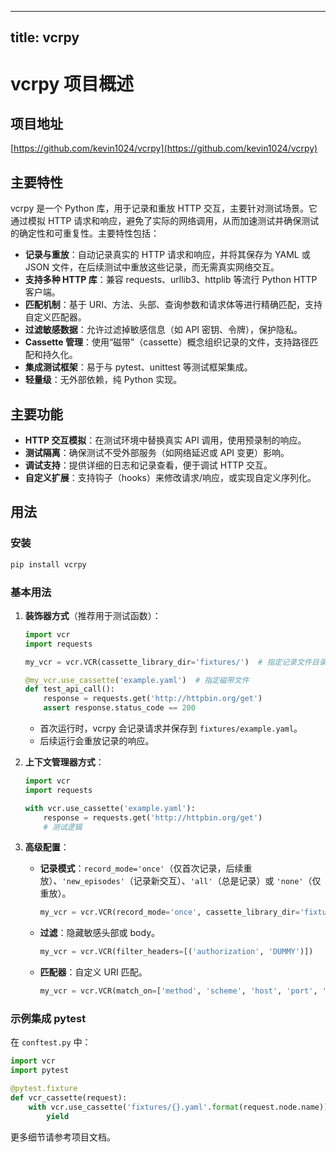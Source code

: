 
---
title: vcrpy
---

# vcrpy 项目概述

## 项目地址
[https://github.com/kevin1024/vcrpy](https://github.com/kevin1024/vcrpy)

## 主要特性
vcrpy 是一个 Python 库，用于记录和重放 HTTP 交互，主要针对测试场景。它通过模拟 HTTP 请求和响应，避免了实际的网络调用，从而加速测试并确保测试的确定性和可重复性。主要特性包括：
- **记录与重放**：自动记录真实的 HTTP 请求和响应，并将其保存为 YAML 或 JSON 文件，在后续测试中重放这些记录，而无需真实网络交互。
- **支持多种 HTTP 库**：兼容 requests、urllib3、httplib 等流行 Python HTTP 客户端。
- **匹配机制**：基于 URI、方法、头部、查询参数和请求体等进行精确匹配，支持自定义匹配器。
- **过滤敏感数据**：允许过滤掉敏感信息（如 API 密钥、令牌），保护隐私。
- **Cassette 管理**：使用“磁带”（cassette）概念组织记录的文件，支持路径匹配和持久化。
- **集成测试框架**：易于与 pytest、unittest 等测试框架集成。
- **轻量级**：无外部依赖，纯 Python 实现。

## 主要功能
- **HTTP 交互模拟**：在测试环境中替换真实 API 调用，使用预录制的响应。
- **测试隔离**：确保测试不受外部服务（如网络延迟或 API 变更）影响。
- **调试支持**：提供详细的日志和记录查看，便于调试 HTTP 交互。
- **自定义扩展**：支持钩子（hooks）来修改请求/响应，或实现自定义序列化。

## 用法
### 安装
```bash
pip install vcrpy
```

### 基本用法
1. **装饰器方式**（推荐用于测试函数）：
   ```python
   import vcr
   import requests

   my_vcr = vcr.VCR(cassette_library_dir='fixtures/')  # 指定记录文件目录

   @my_vcr.use_cassette('example.yaml')  # 指定磁带文件
   def test_api_call():
       response = requests.get('http://httpbin.org/get')
       assert response.status_code == 200
   ```
   - 首次运行时，vcrpy 会记录请求并保存到 `fixtures/example.yaml`。
   - 后续运行会重放记录的响应。

2. **上下文管理器方式**：
   ```python
   import vcr
   import requests

   with vcr.use_cassette('example.yaml'):
       response = requests.get('http://httpbin.org/get')
       # 测试逻辑
   ```

3. **高级配置**：
   - **记录模式**：`record_mode='once'`（仅首次记录，后续重放）、`'new_episodes'`（记录新交互）、`'all'`（总是记录）或 `'none'`（仅重放）。
     ```python
     my_vcr = vcr.VCR(record_mode='once', cassette_library_dir='fixtures/')
     ```
   - **过滤**：隐藏敏感头部或 body。
     ```python
     my_vcr = vcr.VCR(filter_headers=[('authorization', 'DUMMY')])
     ```
   - **匹配器**：自定义 URI 匹配。
     ```python
     my_vcr = vcr.VCR(match_on=['method', 'scheme', 'host', 'port', 'path', 'query', 'headers', 'body'])
     ```

### 示例集成 pytest
在 `conftest.py` 中：
```python
import vcr
import pytest

@pytest.fixture
def vcr_cassette(request):
    with vcr.use_cassette('fixtures/{}.yaml'.format(request.node.name)):
        yield
```

更多细节请参考项目文档。